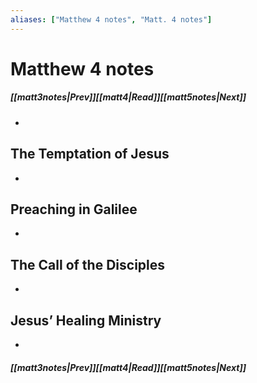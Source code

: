 ```yaml
---
aliases: ["Matthew 4 notes", "Matt. 4 notes"]
---
```

# Matthew 4 notes
##### <span class=arrow-left></span>[[matt3notes|Prev]]<span class=navigation-separator></span>[[matt4|Read]]<span class=navigation-separator></span>[[matt5notes|Next]]<span class=arrow-right></span>
- 
## The Temptation of Jesus
- 
## Preaching in Galilee
- 
## The Call of the Disciples
- 
## Jesus’ Healing Ministry
- 
##### <span class=arrow-left></span>[[matt3notes|Prev]]<span class=navigation-separator></span>[[matt4|Read]]<span class=navigation-separator></span>[[matt5notes|Next]]<span class=arrow-right></span>